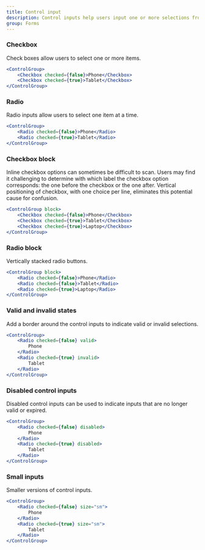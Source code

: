 ```yaml
---
title: Control input
description: Control inputs help users input one or more selections from multiple options. Our control inputs consist of checkboxes and radio buttons.
group: Forms
---
```


### Checkbox

Check boxes allow users to select one or more items.

```jsx live
<ControlGroup>
	<Checkbox checked={false}>Phone</Checkbox>
	<Checkbox checked={true}>Tablet</Checkbox>
</ControlGroup>
```

### Radio

Radio inputs allow users to select one item at a time.

```jsx live
<ControlGroup>
	<Radio checked={false}>Phone</Radio>
	<Radio checked={true}>Tablet</Radio>
</ControlGroup>
```

### Checkbox block

Inline checkbox options can sometimes be difficult to scan. Users may find it challenging to determine with which label the checkbox option corresponds: the one before the checkbox or the one after. Vertical positioning of checkbox, with one choice per line, eliminates this potential cause for confusion.

```jsx live
<ControlGroup block>
	<Checkbox checked={false}>Phone</Checkbox>
	<Checkbox checked={true}>Tablet</Checkbox>
	<Checkbox checked={true}>Laptop</Checkbox>
</ControlGroup>
```

### Radio block

Vertically stacked radio buttons.

```jsx live
<ControlGroup block>
	<Radio checked={false}>Phone</Radio>
	<Radio checked={false}>Tablet</Radio>
	<Radio checked={true}>Laptop</Radio>
</ControlGroup>
```

### Valid and invalid states

Add a border around the control inputs to indicate valid or invalid selections.

```jsx live
<ControlGroup>
	<Radio checked={false} valid>
		Phone
	</Radio>
	<Radio checked={true} invalid>
		Tablet
	</Radio>
</ControlGroup>
```

### Disabled control inputs

Disabled control inputs can be used to indicate inputs that are no longer valid or expired.

```jsx live
<ControlGroup>
	<Radio checked={false} disabled>
		Phone
	</Radio>
	<Radio checked={true} disabled>
		Tablet
	</Radio>
</ControlGroup>
```

### Small inputs

Smaller versions of control inputs.

```jsx live
<ControlGroup>
	<Radio checked={false} size="sm">
		Phone
	</Radio>
	<Radio checked={true} size="sm">
		Tablet
	</Radio>
</ControlGroup>
```
